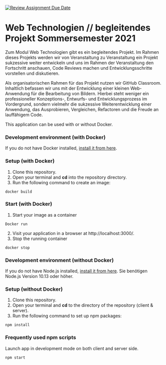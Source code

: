 [![Review Assignment Due Date](https://classroom.github.com/assets/deadline-readme-button-22041afd0340ce965d47ae6ef1cefeee28c7c493a6346c4f15d667ab976d596c.svg)](https://classroom.github.com/a/dZI7lhjO)
# Web Technologien // begleitendes Projekt Sommersemester 2021

Zum Modul Web Technologien gibt es ein begleitendes Projekt. Im Rahmen dieses Projekts werden wir von Veranstaltung zu Veranstaltung ein Projekt sukzessive weiter entwickeln und uns im Rahmen der Veranstaltung den Fortschritt anschauen, Code Reviews machen und Entwicklungsschritte vorstellen und diskutieren.

Als organisatorischen Rahmen für das Projekt nutzen wir GitHub Classroom. Inhaltlich befassen wir uns mit der Entwicklung einer kleinen Web-Anwendung für die Bearbeitung von Bildern. Hierbei steht weniger ein professioneller Konzeptions-, Entwurfs- und Entwicklungsprozess im Vordergrund, sondern vielmehr die sukzessive Weiterentwicklung einer Anwendung, das Ausprobieren, Vergleichen, Refactoren und die Freude an lauffähigem Code.


This application can be used with or without Docker.

### Development environment (with Docker)
If you do not have Docker installed, [install it from here](https://docs.docker.com/get-docker/).

### Setup (with Docker)
1. Сlone this repository.  
2. Open your terminal and **cd** into the repository directory.
3. Run the following command to create an image:
```
docker build
```

### Start (with Docker)
1. Start your image as a container
```
Docker run 
```
2. Visit your application in a browser at http://localhost:3000/.
3. Stop the running container
```
docker stop 
```
### Development environment (without Docker)
If you do not have Node.js installed, [install it from here](https://nodejs.org/en/).
Sie benötigen Node.js Version 10.13 oder höher.

### Setup (without Docker)
1. Сlone this repository. 
2. Open your terminal and **cd** to the directory of the repository (client & server).
3. Run the following command to set up npm packages:
```
npm install
```
 ### Frequently used npm scripts
Launch app in development mode on both client and server side.
```
npm start
```

